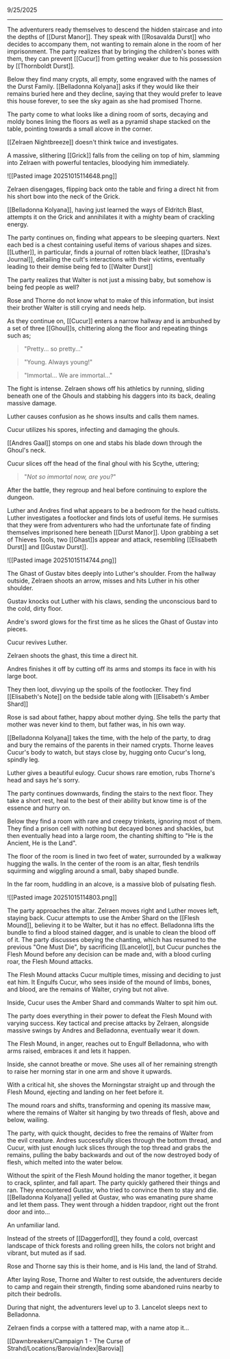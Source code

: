 9/25/2025

---
The adventurers ready themselves to descend the hidden staircase and into the depths of [[Durst Manor]]. They speak with [[Rosavalda Durst]] who decides to accompany them, not wanting to remain alone in the room of her imprisonment. The party realizes that by bringing the children's bones with them, they can prevent [[Cucur]] from getting weaker due to his possession by [[Thornboldt Durst]].

Below they find many crypts, all empty, some engraved with the names of the Durst Family. [[Belladonna Kolyana]] asks if they would like their remains buried here and they decline, saying that they would prefer to leave this house forever, to see the sky again as she had promised Thorne.

The party come to what looks like a dining room of sorts, decaying and moldy bones lining the floors as well as a pyramid shape stacked on the table, pointing towards a small alcove in the corner. 

[[Zelraen Nightbreeze]] doesn't think twice and investigates.

A massive, slithering [[Grick]] falls from the ceiling on top of him, slamming into Zelraen with powerful tentacles, bloodying him immediately.

![[Pasted image 20251015114648.png]]

Zelraen disengages, flipping back onto the table and firing a direct hit from his short bow into the neck of the Grick.

[[Belladonna Kolyana]], having just learned the ways of Eldritch Blast, attempts it on the Grick and annihilates it with a mighty beam of crackling energy.

The party continues on, finding what appears to be sleeping quarters. Next each bed is a chest containing useful items of various shapes and sizes. [[Luther]], in particular, finds a journal of rotten black leather, [[Drasha's Journal]], detailing the cult's interactions with their victims, eventually leading to their demise being fed to [[Walter Durst]]

The party realizes that Walter is not just a missing baby, but somehow is being fed people as well?

Rose and Thorne do not know what to make of this information, but insist their brother Walter is still crying and needs help.

As they continue on, [[Cucur]] enters a narrow hallway and is ambushed by a set of three [[Ghoul]]s, chittering along the floor and repeating things such as;

> "Pretty... so pretty..."

>"Young. Always young!"

> "Immortal... We are immortal..."

The fight is intense. Zelraen shows off his athletics by running, sliding beneath one of the Ghouls and stabbing his daggers into its back, dealing massive damage.

Luther causes confusion as he shows insults and calls them names.

Cucur utilizes his spores, infecting and damaging the ghouls.

[[Andres Gaal]] stomps on one and stabs his blade down through the Ghoul's neck.

Cucur slices off the head of the final ghoul with his Scythe, uttering; 

>"*Not so immortal now, are you?*"

After the battle, they regroup and heal before continuing to explore the dungeon.

Luther and Andres find what appears to be a bedroom for the head cultists. Luther investigates a footlocker and finds lots of useful items. He surmises that they were from adventurers who had the unfortunate fate of finding themselves imprisoned here beneath [[Durst Manor]]. Upon grabbing a set of Thieves Tools, two [[Ghast]]s appear and attack, resembling [[Elisabeth Durst]] and [[Gustav Durst]].

![[Pasted image 20251015114744.png]]

The Ghast of Gustav bites deeply into Luther's shoulder. From the hallway outside, Zelraen shoots an arrow, misses and hits Luther in his other shoulder.

Gustav knocks out Luther with his claws, sending the unconscious bard to the cold, dirty floor.

Andre's sword glows for the first time as he slices the Ghast of Gustav into pieces.

Cucur revives Luther. 

Zelraen shoots the ghast, this time a direct hit. 

Andres finishes it off by cutting off its arms and stomps its face in with his large boot.

They then loot, divvying up the spoils of the footlocker. They find [[Elisabeth's Note]] on the bedside table along with [[Elisabeth's Amber Shard]]

Rose is sad about father, happy about mother dying. She tells the party that mother was never kind to them, but father was, in his own way.

[[Belladonna Kolyana]] takes the time, with the help of the party, to drag and bury the remains of the parents in their named crypts. Thorne leaves Cucur's body to watch, but stays close by, hugging onto Cucur's long, spindly leg.

Luther gives a beautiful eulogy. Cucur shows rare emotion, rubs Thorne's head and says he's sorry.

The party continues downwards, finding the stairs to the next floor. They take a short rest, heal to the best of their ability but know time is of the essence and hurry on.

Below they find a room with rare and creepy trinkets, ignoring most of them. They find a prison cell with nothing but decayed bones and shackles, but then eventually head into a large room, the chanting shifting to "He is the Ancient, He is the Land".

The floor of the room is lined in two feet of water, surrounded by a walkway hugging the walls. In the center of the room is an altar, flesh tendrils squirming and wiggling around a small, baby shaped bundle.

In the far room, huddling in an alcove, is a massive blob of pulsating flesh.

![[Pasted image 20251015114803.png]]

The party approaches the altar. Zelraen moves right and Luther moves left, staying back. Cucur attempts to use the Amber Shard on the [[Flesh Mound]], believing it to be Walter, but it has no effect. Belladonna lifts the bundle to find a blood stained dagger, and is unable to clean the blood off of it. The party discusses obeying the chanting, which has resumed to the previous "One Must Die", by sacrificing [[Lancelot]], but Cucur punches the Flesh Mound before any decision can be made and, with a blood curling roar, the Flesh Mound attacks.

The Flesh Mound attacks Cucur multiple times, missing and deciding to just eat him. It Engulfs Cucur, who sees inside of the mound of limbs, bones, and blood, are the remains of Walter, crying but not alive.

Inside, Cucur uses the Amber Shard and commands Walter to spit him out. 

The party does everything in their power to defeat the Flesh Mound with varying success. Key tactical and precise attacks by Zelraen, alongside massive swings by Andres and Belladonna, eventually wear it down.

The Flesh Mound, in anger, reaches out to Engulf Belladonna, who with arms raised, embraces it and lets it happen.

Inside, she cannot breathe or move. She uses all of her remaining strength to raise her morning star in one arm and shove it upwards.

With a critical hit, she shoves the Morningstar straight up and through the Flesh Mound, ejecting and landing on her feet before it.

The mound roars and shifts, transforming and opening its massive maw, where the remains of Walter sit hanging by two threads of flesh, above and below, wailing.

The party, with quick thought, decides to free the remains of Walter from the evil creature. Andres successfully slices through the bottom thread, and Cucur, with just enough luck slices through the top thread and grabs the remains, pulling the baby backwards and out of the now destroyed body of flesh, which melted into the water below.

Without the spirit of the Flesh Mound holding the manor together, it began to crack, splinter, and fall apart. The party quickly gathered their things and ran. They encountered Gustav, who tried to convince them to stay and die. [[Belladonna Kolyana]] yelled at Gustav, who was emanating pure shame and let them pass. They went through a hidden trapdoor, right out the front door and into...

An unfamiliar land.

Instead of the streets of [[Daggerford]], they found a cold, overcast landscape of thick forests and rolling green hills, the colors not bright and vibrant, but muted as if sad.

Rose and Thorne say this is their home, and is His land, the land of Strahd.

After laying Rose, Thorne and Walter to rest outside, the adventurers decide to camp and regain their strength, finding some abandoned ruins nearby to pitch their bedrolls.

During that night, the adventurers level up to 3. Lancelot sleeps next to Belladonna.

Zelraen finds a corpse with a tattered map, with a name atop it...

[[Dawnbreakers/Campaign 1 - The Curse of Strahd/Locations/Barovia/index|Barovia]]




